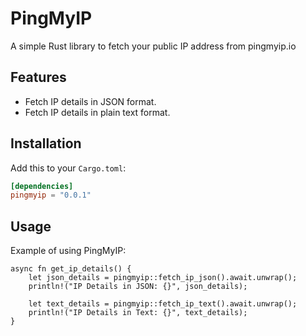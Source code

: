 # PingMyIP

A simple Rust library to fetch your public IP address from pingmyip.io

## Features

- Fetch IP details in JSON format.
- Fetch IP details in plain text format.

## Installation

Add this to your `Cargo.toml`:

```toml
[dependencies]
pingmyip = "0.0.1"
```

## Usage

Example of using PingMyIP:
```
async fn get_ip_details() {
    let json_details = pingmyip::fetch_ip_json().await.unwrap();
    println!("IP Details in JSON: {}", json_details);

    let text_details = pingmyip::fetch_ip_text().await.unwrap();
    println!("IP Details in Text: {}", text_details);
}
```
